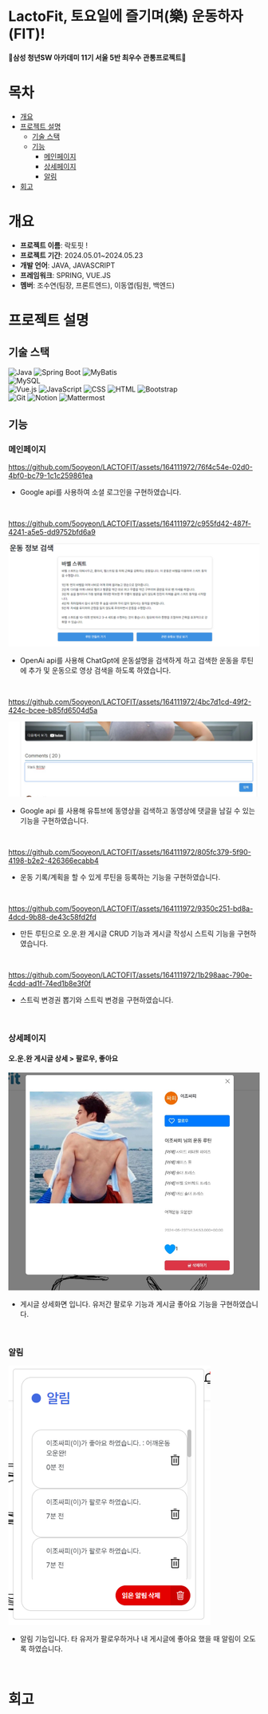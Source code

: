 # LactoFit, 토요일에 즐기며(樂) 운동하자(FIT)!
#### 🎊삼성 청년SW 아카데미 11기 서울 5반 최우수 관통프로젝트🎊

# 목차
- [개요](#개요)
- [프로젝트 설명](#프로젝트-설명)
  - [기술 스택](#기술-스택)
  - [기능](#기능)
    - [메인페이지](#메인페이지)
    - [상세페이지](#상세페이지)
    - [알림](#알림)
- [회고](#회고)

# 개요
- **프로젝트 이름**: 락토핏 ! 
- **프로젝트 기간**: 2024.05.01~2024.05.23
- **개발 언어**: JAVA, JAVASCRIPT
- **프레임워크**: SPRING, VUE.JS 
- **멤버**: 조수연(팀장, 프론트엔드), 이동엽(팀원, 백엔드)

# 프로젝트 설명

## 기술 스택
![Java](https://img.shields.io/badge/Java-000000?style=flat-square&logo=openjdk&logoColor=white)
  ![Spring Boot](https://img.shields.io/badge/Spring_Boot-6DB33F?style=flat-square&logo=spring-boot&logoColor=white)
  ![MyBatis](https://img.shields.io/badge/MyBatis-FA5941?style=flat-square&logo=mybatis&logoColor=white)  
  ![MySQL](https://img.shields.io/badge/MySQL-4479A1?style=flat-square&logo=mysql&logoColor=white)  
  ![Vue.js](https://img.shields.io/badge/Vue.js-4FC08D?style=flat-square&logo=vue.js&logoColor=white)
  ![JavaScript](https://img.shields.io/badge/JavaScript-F7DF1E?style=flat-square&logo=javascript&logoColor=black)
  ![CSS](https://img.shields.io/badge/CSS-1572B6?style=flat-square&logo=css3&logoColor=white)
  ![HTML](https://img.shields.io/badge/HTML-E34F26?style=flat-square&logo=html5&logoColor=white)
  ![Bootstrap](https://img.shields.io/badge/Bootstrap-7952B3?style=flat-square&logo=bootstrap&logoColor=white)  
  ![Git](https://img.shields.io/badge/Git-F05032?style=flat-square&logo=git&logoColor=white) 
  ![Notion](https://img.shields.io/badge/Notion-000000?style=flat-square&logo=notion&logoColor=white)
  ![Mattermost](https://img.shields.io/badge/Mattermost-0058CC?style=flat-square&logo=mattermost&logoColor=white)  


## 기능

### 메인페이지

https://github.com/5ooyeon/LACTOFIT/assets/164111972/76f4c54e-02d0-4bf0-bc79-1c1c259861ea

* Google api를 사용하여 소셜 로그인을 구현하였습니다.

<br>

https://github.com/5ooyeon/LACTOFIT/assets/164111972/c955fd42-487f-4241-a5e5-dd9752bfd6a9

![gpt_운동검색2.png](./readmeimg/gpt_운동검색2.png)

* OpenAi api를 사용해 ChatGpt에 운동설명을 검색하게 하고 검색한 운동을 루틴에 추가 및 운동으로 영상 검색을 하도록 하였습니다.

<br>

https://github.com/5ooyeon/LACTOFIT/assets/164111972/4bc7d1cd-49f2-424c-bcee-b85fd6504d5a

![운동영상4_댓글.jpg](./readmeimg/운동영상4_댓글.jpg)

* Google api 를 사용해 유튜브에 동영상을 검색하고 동영상에 댓글을 남길 수 있는 기능을 구현하였습니다.

<br>

https://github.com/5ooyeon/LACTOFIT/assets/164111972/805fc379-5f90-4198-b2e2-426366ecabb4

* 운동 기록/계획을 할 수 있게 루틴을 등록하는 기능을 구현하였습니다.
  
<br>

https://github.com/5ooyeon/LACTOFIT/assets/164111972/9350c251-bd8a-4dcd-9b88-de43c58fd2fd

* 만든 루틴으로 오.운.완 게시글 CRUD 기능과 게시글 작성시 스트릭 기능을 구현하였습니다.

<br>

https://github.com/5ooyeon/LACTOFIT/assets/164111972/1b298aac-790e-4cdd-ad1f-74ed1b8e3f0f

* 스트릭 변경권 뽑기와 스트릭 변경을 구현하였습니다.

<br>

### 상세페이지

#### 오.운.완 게시글 상세 > 팔로우, 좋아요

![루틴7.jpg](./readmeimg/루틴7.jpg)

* 게시글 상세화면 입니다. 유저간 팔로우 기능과 게시글 좋아요 기능을 구현하였습니다.

<br>

### 알림

![알림창.png](./readmeimg/알림창.png)

* 알림 기능입니다. 타 유저가 팔로우하거나 내 게시글에 좋아요 했을 때 알림이 오도록 하였습니다.

<br>

# 회고
<!-- > RESTful API CRUD를 스프링부트로 구현하는 프로젝트를 진행하며 한 학기동안 배운 것을 정리하고 마무리하는 느낌이 들었습니다.<br>
> 프로젝트를 마무리하면서 기획을 더 상세히 하고 명세를 꼼꼼히 정리했으면 불필요한 코드를 줄일 수 있었을 것 같아 아쉬움이 남습니다.<br>
> 최고의 페어를 만나 협업이 원활하게 진행되어 최우수상을 수상한 것은 큰 영광이었고, 협업을 통해 아직 배워야 할 점이 많다는 것을 깨달았습니다. --!>
